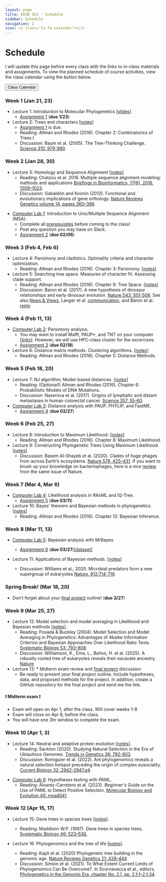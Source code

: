 ```yaml
---
layout: page
title: EEOB 563 - Schedule
sidebar: Schedule
navigation: 2
icon: <i class='fa fa-calendar'></i>
---
```


# Schedule

I will update this page before every class with the links to in-class materials and assignments.
To view the planned schedule of course activities, view the class calendar using the button below.

<a href="https://docs.google.com/spreadsheets/d/1okuP20eZHE3TKdtxlqVbEp3xEcYB6wGZh_O1muiiXb0/edit?usp=sharing"><button type="button" class="btn btn-primary">Class Calendar</button></a>

### Week 1 (Jan 21, 23)
* Lecture 1: Introduction to Molecular Phylogenetics [[slides](https://isu-molphyl.github.io/EEOB563-Spring2025/lecture_notes/00_Introduction.pdf)]
	* [Assignment 1](./assignments.md) (**due 1/23**)
* Lecture 2: Trees and characters [[notes](https://isu-molphyl.github.io/EEOB563-Spring2025/lecture_notes/01-phylogenetic_trees.pdf)]
    * [Assignment 1](./assignments.md) is due.
    * Reading: Allman and Rhodes (2016).  Chapter 2: Combinatorics of Trees I.  
    * Discussion: Baum et al. (2005). The Tree-Thinking Challenge.  [Science 310: 979-980](http://science.sciencemag.org/content/310/5750/979.full.pdf).  

### Week 2 (Jan 28, 30)
* Lecture 3: Homology and Sequence Alignment [[notes](https://isu-molphyl.github.io/EEOB563-Spring2025/lecture_notes/02-homology_and_msa.pdf)]
    * Reading: Chatzou et al. 2016. Multiple sequence alignment modeling: methods
and applications [Briefings in Bioinformatics, 17(6), 2016, 1009–1023](https://doi.org/10.1093/bib/bbv099).
    * Discussion: Gabaldón and Koonin (2013). Functional and evolutionary implications of gene orthology. [Nature Reviews Genetics volume 14, pages 360–366](https://doi.org/10.1038/nrg3456).  
<!--  * Discussion: Fitch (2000). Homology a personal view on some of the problems. [TIG 16: 227](https://doi.org/10.1016/S0168-9525(00)02005-9).
-->
  
* [Computer Lab 1](https://isu-molphyl.github.io/EEOB563/computer_labs/lab1): Introduction to Unix/Multiple Sequence Alignment (MSA).
    * Complete all [prerequisites](https://isu-molphyl.github.io/EEOB563/computer_labs/lab1) before coming to the class!
    * Post any question you may have on Slack.
    * [Assignment 2](https://isu-molphyl.github.io/EEOB563-Spring2025/assignments/assignment2.pdf) (**due 02/06**)

### Week 3 (Feb 4, Feb 6)
* Lecture 4: Parsimony and cladistics. Optimality criteria and character optimization.  
    * Reading:  Allman and Rhodes (2016).  Chapter 3: Parsimony. [[notes](https://isu-molphyl.github.io/EEOB563-Spring2025/lecture_notes/03_Maximum_parsimony.pdf)]
* Lecture 5: Searching tree space. Measures of character fit. Assessing clade support.  
    * Reading: Allman and Rhodes (2016).  Chapter 9: Tree Space. [[notes](https://isu-molphyl.github.io/EEOB563-Spring2025/lecture_notes/03_Maximum_parsimony.pdf)]
    * Discussion: Baron et al. (2017). A new hypothesis of dinosaur relationships and early dinosaur evolution. [Nature 543: 501-506](https://www.nature.com/articles/nature21700).
    See also [News & Views](https://www.nature.com/articles/543494a), Langer et al. [communication](https://www.nature.com/articles/nature24011), and Baron et al. [reply](https://www.nature.com/articles/nature24012).

### Week 4 (Feb 11, 13)
* [Computer Lab 2](https://isu-molphyl.github.io/EEOB563/computer_labs/lab2): Parsimony analysis.
    * You may want to install Mafft, PAUP\*, and TNT on your computer [[links](https://isu-molphyl.github.io/EEOB563/links)]. However, we will use HPC-class cluster for the excercises.
    * [Assignment 3](https://isu-molphyl.github.io/EEOB563-Spring2025/assignments/assignment3.pdf) (**due 02/18**)
* Lecture 6: Distance matrix methods. Clustering algorithms. [[notes](https://isu-molphyl.github.io/EEOB563-Spring2025/lecture_notes/04_Distance_methods.pdf)]
    * Reading: Allman and Rhodes (2016).  Chapter 5: Distance Methods.

### Week 5 (Feb 18, 20)  
* Lecture 7: NJ algorithm; Model-based distances. [[notes](https://isu-molphyl.github.io/EEOB563-Spring2025/lecture_notes/04_Distance_methods.pdf)]
    * Reading: (Optional!) Allman and Rhodes (2016).  Chapter 6: Probabilistic Models of DNA Mutations.
    * Discussion: Naxerova et al. (2017). Origins of lymphatic and distant metastases in human colorectal cancer. [Science 357, 55-60](http://science.sciencemag.org/content/357/6346/55).
* [Computer Lab 3](https://isu-molphyl.github.io/EEOB563/computer_labs/lab3): Distance analysis with PAUP, PHYLIP, and FastME.  
    * [Assignment 4](https://isu-molphyl.github.io/EEOB563-Spring2025/assignments/assignment4.pdf) (**due 02/27**)

### Week 6 (Feb 25, 27)
* Lecture 8: Introduction to Maximum Likelihood. [[notes](https://isu-molphyl.github.io/EEOB563-Spring2025/lecture_notes/05_Maximum_likelihood.pdf)]
    * Reading: Allman and Rhodes (2016).  Chapter 8: Maximum Likelihood.
* Lecture 9: Constructing Phylogenetic Trees Using Maximum Likelihood. [[notes](https://isu-molphyl.github.io/EEOB563-Spring2025/lecture_notes/05_Maximum_likelihood.pdf)]
    * Discussion: Basem Al-Shayeb et al. (2020). Clades of huge phages from across Earth’s ecosystems. [Nature 578, 425–431](https://doi.org/10.1038/s41586-020-2007-4).
    If you want to brush up your knowledge on bacteriophages, here is a nice [review](https://doi.org/10.1038/s41586-019-1894-8) from the same issue of Nature.

### Week 7 (Mar 4, Mar 6)
* [Computer Lab 4](https://isu-molphyl.github.io/EEOB563/computer_labs/lab4): Likelihood analysis in RAxML and IQ-Tree.
    * [Assignment 5](https://isu-molphyl.github.io/EEOB563-Spring2025/assignments/assignment5.pdf) (**due 03/11**)
* Lecture 10: Bayes’ theorem and Bayesian methods in phylogenetics. [[notes](https://isu-molphyl.github.io/EEOB563-Spring2025/lecture_notes/06_Bayesian_phylogenetics.pdf)]
    * Reading: Allman and Rhodes (2016).  Chapter 12: Bayesian Inference.

### Week 8 (Mar 11, 13)
* [Computer Lab 5](https://isu-molphyl.github.io/EEOB563/computer_labs/lab5): Bayesian analysis with MrBayes.
    * [Assignment 6](https://isu-molphyl.github.io/EEOB563-Spring2025/assignments/assignment6.pdf) (**due 03/27**)[[dataset]](https://isu-molphyl.github.io/EEOB563-Spring2025/assignments/hiv.nxs)

* Lecture 11: Applications of Bayesian methods. [[notes](https://isu-molphyl.github.io/EEOB563-Spring2025/lecture_notes/06_Bayesian_phylogenetics.pdf)]
    * Discussion: Williams et al., 2020. Microbial predators form a new supergroup of eukaryotes [Nature, 612:714-719](https://doi.org/10.1038/s41586-022-05511-5).

### Spring Break! (Mar 18, 20)
* Don’t forget about your [final project](./final_project.md) outline! (**due 3/27**)

### Week 9 (Mar 25, 27)
* Lecture 12: Model selection and model averaging in Likelihood and Bayesian methods [[notes](https://isu-molphyl.github.io/EEOB563-Spring2025/lecture_notes/07_Model_use.pdf)].
    * Reading: Posada & Buckley (2004).  Model Selection and Model Averaging in Phylogenetics: Advantages of Akaike Information Criterion and Bayesian Approaches Over Likelihood Ratio Tests.
    [Systematic Biology 53: 793–808](https://doi.org/10.1080/10635150490522304).  
    * Discussion: Williamson, K., Eme, L., Baños, H. et al. (2025). A robustly rooted tree of eukaryotes reveals their excavate ancestry. [Nature](https://doi.org/10.1038/s41586-025-08709-5)  
* Lecture 13: * Midterm exam review and [final project](./final_project.md) discussion
    * Be ready to present your final project outline. Include hypotheses, data, and proposed methods for the project. In addition, create a GitHub repository for the final project and send me the link.

#### &#10071; Midterm exam &#10071;
- Exam will open on Apr 1, after the class. Will cover weeks 1-8
- Exam will close on Apr 8, before the class.
- You will have one 3hr window to complete the exam.

### Week 10 (Apr 1, 3)
* Lecture 14: Neutral and adaptive protein evolution [[notes](https://isu-molphyl.github.io/EEOB563-Spring2025/lecture_notes/08_Molecular_evolution.pdf)].
    * Reading: Sackton (2020). Studying Natural Selection in the Era of Ubiquitous Genomes. [Trends in Genetics 36: 792-803](https://doi.org/10.1016/j.tig.2020.07.008).
    * Discussion: Romiguier et al. (2022). Ant phylogenomics reveals a natural selection hotspot preceding the origin of complex eusociality. [Current Biology 32: 2942-2947.e4](https://doi.org/10.1016/j.cub.2022.05.001).

<!-- consider Polygenic adaptation: a unifying framework to understand positive selection
    * Discussion:  Tenaillon et al. (2016). Tempo and mode of genome evolution in a 50,000-generation experiment [Nature 536: 165–170](https://doi.org/10.1038/nature18959).
-->

* [Computer Lab 6](https://isu-molphyl.github.io/EEOB563/computer_labs/lab6): Hypotheses testing with PAML.
    * Reading: Álvarez-Carretero et al. (2023). Beginner's Guide on the Use of PAML to Detect Positive Selection. [Molecular Biology and Evolution 40: msad041](https://doi.org/10.1093/molbev/msad041).

### Week 12 (Apr 15, 17)
* Lecture 15: Gene trees in species trees [[notes](https://isu-molphyl.github.io/EEOB563-Spring2025/lecture_notes/09_Gene_species_trees.pdf)]. 
    * Reading: Maddison W.P. (1997). Gene trees in species trees. [Systematic Biology 46: 523–536.](https://doi.org/10.1093/sysbio/46.3.523)

    
* Lecture 16: Phylogenomics and the tree of life  [[notes](https://isu-molphyl.github.io/EEOB563-Spring2025/lecture_notes/10_Phylogenomics.pdf)].  
    * Reading: Kapli et al. (2020) Phylogenetic tree building in the genomic age. [Nature Reviews Genetics 21: 428–444](https://doi.org/10.1038/s41576-020-0233-0)
    * Discussion: Simion et al. (2021). To What Extent Current Limits of Phylogenomics Can Be Overcome?.
		In Scornavacca et al., editors, [Phylogenetics in the Genomic Era, chapter No. 2.1, pp.  2.1:1–2.1:34](https://hal.archives-ouvertes.fr/hal-02535366/document).    

 <!-- * Lecture 17: Signal vs. noise in phylogenetic reconstruction [[notes](https://isu-molphyl.github.io/EEOB563-Spring2018/lecture_notes/04_10_18.pdf)].
    * Discussion: Philippe et al. 2017. Pitfalls in supermatrix phylogenomics. [European Journal of Taxonomy 283: 1-25](http://www.europeanjournaloftaxonomy.eu/index.php/ejt/article/view/407). 
    * Nice resource: Scornavacca et al. (Eds.) (2020). Phylogenetics in the Genomic Era. [Authors open access book, p.p. 1-568](https://hal.inria.fr/hal-02535070v3).
    * Overview: Duchêne (2021). Phylogenomics. [Current Biology 31: PR1177-R1181](https://doi.org/10.1016/j.cub.2021.07.039)
    * Reading: Mirarab et al. (2021) Multispecies Coalescent: Theory and Applications in Phylogenetics. [Annu. Rev. Ecol. Evol. Syst. 2021. 52:247–68](https://doi.org/10.1146/annurev-ecolsys-012121-095340)
* Reading: Szöllősi et al. (2015). The Inference of Gene Trees with Species Trees. [Systematic Biology 64:e42–e62](https://doi.org/10.1093/sysbio/syu048).  
	* Reading (optional): Carter et al. (2023). Estimating phylogenies from genomes: A beginners review of commonly used genomic data in vertebrate phylogenomics. [Journal of Heredity 114:1–13](https://doi.org/10.1093/jhered/esac061)


	
### Week 12 (Apr 15, 17)
* [Computer Lab 7](https://isu-molphyl.github.io/EEOB563/computer_labs/lab7): Phylogenomics.
* Lecture 17: Ancestral State Reconstruction [[notes](https://isu-molphyl.github.io/EEOB563-Spring2025/lecture_notes/11_Ancestral_reconstruction.pdf)].
    * Reading: Joy et al. 2016. Ancestral reconstruction. [PLoS Comput. Biol. 12(7): e1004763](https://doi.org/10.1371/journal.pcbi.1004763)
    * Discussion: Starr et al. (2017). Alternative evolutionary histories in the sequence space of an ancient protein. [Nature 549:409-413](https://doi.org/10.1038/nature23902)
 <!--   * Crisp and Cook (2005). Do early branching lineages signify ancestral traits? [Trends Ecol. Evol. 20:122-128](https://doi.org/10.1016/j.tree.2004.11.010)


### Week 13 (Apr 22, 24)
* Lecture 18: Phylogenetic comparative methods [[notes](https://isu-molphyl.github.io/EEOB563-Spring2025/lecture_notes/12_Phylogenetic_comparative_methods)].
    * Reading: O’Meara (2012).  Evolutionary Inferences from Phylogenies: A Review of Methods. [Annu. Rev. Ecol. Evol. Syst. 43:267–285](https://doi.org/10.1146/annurev-ecolsys-110411-160331).  
    * Discussion: Watts et al. 2016. Ritual human sacrifice promoted and sustained the evolution of stratified societies. [Nature 532: 228-231](https://www.nature.com/articles/nature17159).
* [Computer Lab 8](https://isu-molphyl.github.io/EEOB563/computer_labs/lab8): BayesTraits.
    * Introductory reading: Pagel and Meade (2006).  Bayesian Analysis of Correlated Evolution of Discrete Characters by  Reversible-Jump Markov Chain Monte Carlo.  [Am. Nat. 167:808-825](https://doi.org/10.1086/503444).
    * **Final project draft due:** share your GitHub/GitLab address with two assigned reviewers.  Perform the kind of positive, constructive review you would like to get on your own draft.  Prepare your reviews by 4/25.  

### Week 14 (Apr 29, May 1)
* Lecture 18: Timing the evolutionary events [[notes](https://isu-molphyl.github.io/EEOB563-Spring2025/lecture_notes/13_Molecular_clocks.pdf)].
    * Reading: Bromham et al. (2018). Bayesian molecular dating: opening up the black box. [Biological Reviews, 93: 1165-1191](https://doi.org/10.1111/brv.12390)
    * Discussion: Worobey et al. (2016). 1970s and "Patient 0" {HIV}-1 genomes illuminate early HIV/AIDS history in North America. [Nature 539: 98-101](https://www.nature.com/articles/nature19827).  
<!-- * Remember to post at least one comment/question on either paper in the reading-discussion channel on Slack and answer/comment on another post.

* [Computer Lab 9](https://isu-molphyl.github.io/EEOB563/computer_labs/lab9): Taming the BEAST.
    * Reading (optional): Sauquet (2013). A practical guide to molecular dating. [C. R. Palevol 12. 355?367](https://www.sciencedirect.com/science/article/pii/S1631068313001097)

#### &#10071; The final project report is due by the end of the day on Sunday! Submit the link to your GitHub repository on Canvas &#10071;


### Week 15 (May 6, 8): Final presentations  
[[Scoring rubric](./scoring_rubric.pdf)]
* 05/02: 9:00-10:45am
  * Momin
  * Cavannah
  * Mahsa  

* 05/04: 9:00-10:45am
  * Jordan
  * Dani
  * Alex

<!--
--->
